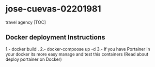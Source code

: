 # jose-cuevas-02201981
 travel agency
[TOC]

## Docker deployment Instructions

1.- docker build .
2.- docker-compoose up -d
3.- If you have Portainer in your docker its more easy manage and test this containers (Read about deploy portainer on Docker)